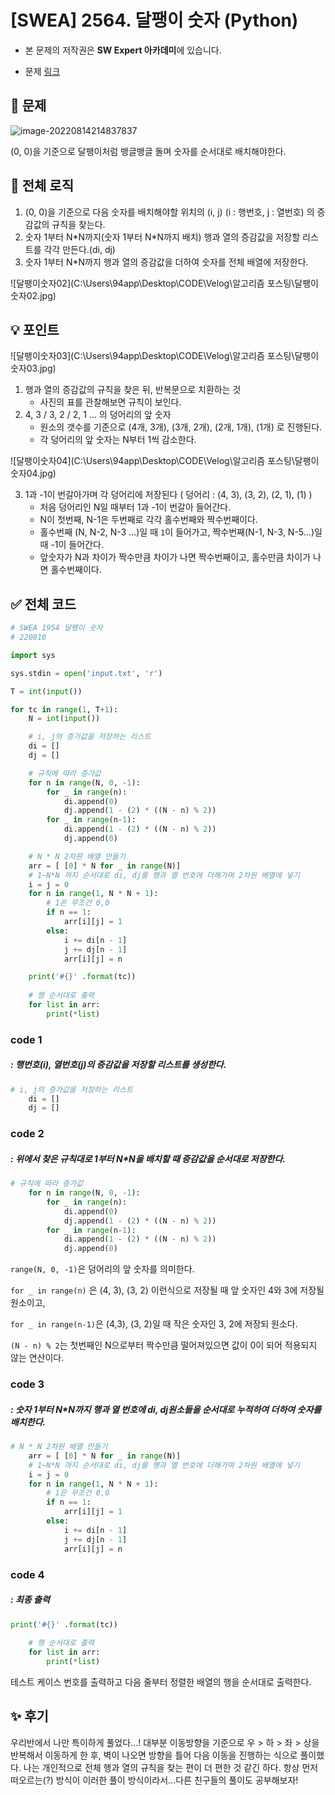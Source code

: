 # [SWEA] 2564. 달팽이 숫자 (Python)

* 본 문제의 저작권은 **SW Expert 아카데미**에 있습니다.

- 문제 [링크](https://swexpertacademy.com/main/code/problem/problemDetail.do?contestProbId=AV5PobmqAPoDFAUq)

## 🤔 문제

![image-20220814214837837](C:\Users\94app\AppData\Roaming\Typora\typora-user-images\image-20220814214837837.png)

(0, 0)을 기준으로 달팽이처럼 뱅글뱅글 돌며 숫자를 순서대로 배치해야한다.



## 🔑 전체 로직

1. (0, 0)을 기준으로 다음 숫자를 배치해야할 위치의 (i, j) (i : 행번호, j : 열번호) 의 증감값의 규칙을 찾는다.
1. 숫자 1부터 N\*N까지(숫자 1부터 N*N까지 배치) 행과 열의 증감값을 저장할 리스트를 각각 만든다.(di, dj)
1. 숫자 1부터 N*N까지 행과 열의 증감값을 더하여 숫자를 전체 배열에 저장한다.

![달팽이숫자02](C:\Users\94app\Desktop\CODE\Velog\알고리즘 포스팅\달팽이숫자02.jpg)



## 💡 포인트

![달팽이숫자03](C:\Users\94app\Desktop\CODE\Velog\알고리즘 포스팅\달팽이숫자03.jpg)

1. 행과 열의 증감값의 규칙을 찾은 뒤, 반복문으로 치환하는 것
   - 사진의 표를 관찰해보면 규칙이 보인다.
2. 4, 3 / 3, 2 / 2, 1 ... 의 덩어리의 앞 숫자
   - 원소의 갯수를 기준으로 (4개, 3개), (3개, 2개), (2개, 1개), (1개) 로 진행된다.
   - 각 덩어리의 앞 숫자는 N부터 1씩 감소한다.

![달팽이숫자04](C:\Users\94app\Desktop\CODE\Velog\알고리즘 포스팅\달팽이숫자04.jpg)

3. 1과 -1이 번갈아가며 각 덩어리에 저장된다 ( 덩어리 :  (4, 3), (3, 2), (2, 1), (1)  )
   - 처음 덩어리인 N일 때부터 1과 -1이 번갈아 들어간다.
   - N이 첫번째, N-1은 두번째로 각각 홀수번째와 짝수번째이다.
   - 홀수번째 (N, N-2, N-3 ...)일 때 `1`이 들어가고, 짝수번째(N-1, N-3, N-5...)일 때 -1이 들어간다.
   - 앞숫자가 N과 차이가 짝수만큼 차이가 나면 짝수번째이고, 홀수만큼 차이가 나면 홀수번째이다.



## ✅ 전체 코드

```python
# SWEA 1954 달팽이 숫자
# 220810

import sys

sys.stdin = open('input.txt', 'r')

T = int(input())

for tc in range(1, T+1):
    N = int(input())

    # i, j의 증가값을 저장하는 리스트
    di = []
    dj = []

    # 규칙에 따라 증가값
    for n in range(N, 0, -1):
        for _ in range(n):
            di.append(0)
            dj.append(1 - (2) * ((N - n) % 2))
        for _ in range(n-1):
            di.append(1 - (2) * ((N - n) % 2))
            dj.append(0)

    # N * N 2차원 배열 만들기
    arr = [ [0] * N for _ in range(N)]
    # 1~N*N 까지 순서대로 di, dj를 행과 열 번호에 더해가며 2차원 배열에 넣기
    i = j = 0
    for n in range(1, N * N + 1):
        # 1은 무조건 0,0
        if n == 1:
            arr[i][j] = 1
        else:
            i += di[n - 1]
            j += dj[n - 1]
            arr[i][j] = n

    print('#{}' .format(tc))
    
    # 행 순서대로 출력
    for list in arr:
        print(*list)
```



### code 1

##### : 행번호(i), 열번호(j)의 증감값을 저장할 리스트를 생성한다.

```python
# i, j의 증가값을 저장하는 리스트
    di = []
    dj = []
```



### code 2

##### : 위에서 찾은 규칙대로 1부터 N*N을 배치할 때 증감값을 순서대로 저장한다.

```python
# 규칙에 따라 증가값
    for n in range(N, 0, -1):
        for _ in range(n):
            di.append(0)
            dj.append(1 - (2) * ((N - n) % 2))
        for _ in range(n-1):
            di.append(1 - (2) * ((N - n) % 2))
            dj.append(0)
```

`range(N, 0, -1)`은 덩어리의 앞 숫자를 의미한다.

`for _ in range(n)` 은 (4, 3), (3, 2) 이런식으로 저장될 때 앞 숫자인 4와 3에 저장될 원소이고,

`for _ in range(n-1)`은 (4,3), (3, 2)일 때 작은 숫자인 3, 2에 저장되 원소다.

`(N - n) % 2`는 첫번째인 N으로부터 짝수만큼 떨어져있으면 값이 0이 되어 적용되지 않는 연산이다.

 

### code 3

##### : 숫자 1부터 N*N까지 행과 열 번호에 di, dj원소들을 순서대로 누적하여 더하여 숫자를 배치한다.

```python
# N * N 2차원 배열 만들기
    arr = [ [0] * N for _ in range(N)]
    # 1~N*N 까지 순서대로 di, dj를 행과 열 번호에 더해가며 2차원 배열에 넣기
    i = j = 0
    for n in range(1, N * N + 1):
        # 1은 무조건 0,0
        if n == 1:
            arr[i][j] = 1
        else:
            i += di[n - 1]
            j += dj[n - 1]
            arr[i][j] = n
```



### code 4

##### : 최종 출력

```python
print('#{}' .format(tc))
    
    # 행 순서대로 출력
    for list in arr:
        print(*list)
```

테스트 케이스 번호를 출력하고 다음 줄부터 정렬한 배열의 행을 순서대로 출력한다.



## ✨ 후기

우리반에서 나만 특이하게 풀었다...! 대부분 이동방향을 기준으로 우 > 하 > 좌 > 상을 반복해서 이동하게 한 후, 벽이 나오면 방향을 틀어 다음 이동을 진행하는 식으로 풀이했다. 나는 개인적으로 전체 행과 열의 규칙을 찾는 편이 더 편한 것 같긴 하다. 항상 먼저 떠오르는(?) 방식이 이러한 풀이 방식이라서...다른 친구들의 풀이도 공부해보자!
